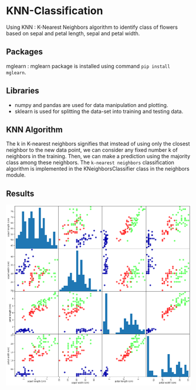 # KNN-Classification
Using KNN : K-Nearest Neighbors algorithm to identify class of flowers based on sepal and petal length, sepal and petal width.

## Packages 
mglearn : mglearn package is installed using command `pip install mglearn`.

## Libraries
- numpy and pandas are used for data manipulation and plotting.
- sklearn is used for splitting the data-set into training and testing data.

## KNN Algorithm 
The k in K-nearest neighbors signifies that imstead of using only the closest neighbor to the new data point, we can consider any fixed number k of neighbors in the training. Then, we can make a prediction using the majority class among these neighbors.
The `k-nearest neighbors` classification algorithm is implemented in the KNeighborsClassifier class in the neighbors module.

## Results 

![](Results/Scatter-Matrix.png)
